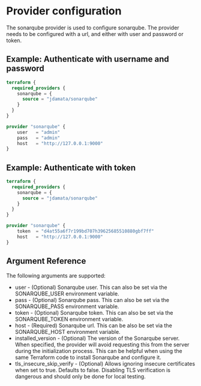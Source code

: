 # Provider configuration

The sonarqube provider is used to configure sonarqube. The provider needs to be configured with a url, and either with user and password or token.

## Example: Authenticate with username and password
```terraform
terraform {
  required_providers {
    sonarqube = {
      source = "jdamata/sonarqube"
    }
  }
}

provider "sonarqube" {
    user   = "admin"
    pass   = "admin" 
    host   = "http://127.0.0.1:9000"
}
```

## Example: Authenticate with token
```terraform
terraform {
  required_providers {
    sonarqube = {
      source = "jdamata/sonarqube"
    }
  }
}

provider "sonarqube" {
    token  = "d4at55a6f7r199bd707h39625685510880gbf7ff"
    host   = "http://127.0.0.1:9000"
}
```

## Argument Reference
The following arguments are supported:

- user - (Optional) Sonarqube user. This can also be set via the SONARQUBE_USER environment variable.
- pass - (Optional) Sonarqube pass. This can also be set via the SONARQUBE_PASS environment variable.
- token - (Optional) Sonarqube token. This can also be set via the SONARQUBE_TOKEN environment variable.
- host - (Required) Sonarqube url. This can be also be set via the SONARQUBE_HOST environment variable.
- installed_version - (Optional) The version of the Sonarqube server. When specified, the provider will avoid requesting this from the server during the initialization process. This can be helpful when using the same Terraform code to install Sonarqube and configure it.
- tls_insecure_skip_verify - (Optional) Allows ignoring insecure certificates when set to true. Defaults to false. Disabling TLS verification is dangerous and should only be done for local testing.
